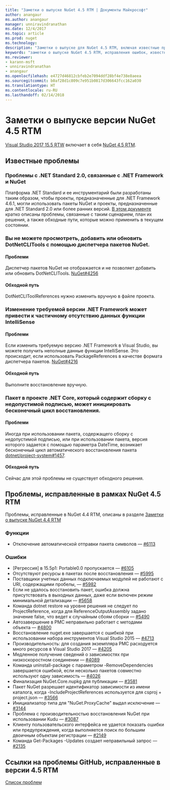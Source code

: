 ```yaml
---
title: "Заметки о выпуске NuGet 4.5 RTM | Документы Майкрософт"
author: anangaur
ms.author: anangaur
manager: unniravindranathan
ms.date: 12/4/2017
ms.topic: article
ms.prod: nuget
ms.technology: 
description: "Заметки о выпуске для NuGet 4.5 RTM, включая известные проблемы, исправления ошибок, добавленные функции и запросы на изменение структуры."
keywords: "заметки о выпуске NuGet 4.5 RTM, исправления ошибок, известные проблемы, добавленные функции и запросы на изменение структуры"
ms.reviewer:
- karann-msft
- unniravindranathan
- anangaur
ms.openlocfilehash: e4727d46812cbfeb2e7094ddf28bf4e738e8aeea
ms.sourcegitcommit: b0af28d1c809c7e951b0817d306643fcc162a030
ms.translationtype: HT
ms.contentlocale: ru-RU
ms.lasthandoff: 02/14/2018
---
```

# <a name="nuget-45-rtm-release-notes"></a>Заметки о выпуске версии NuGet 4.5 RTM

[Visual Studio 2017 15.5 RTW](https://www.visualstudio.com/news/releasenotes/vs2017-relnotes) включает в себя [NuGet 4.5 RTM](https://dist.nuget.org/win-x86-commandline/v4.5.0/nuget.exe).

## <a name="known-issues"></a>Известные проблемы

### <a name="issues-with-net-standard-20-with-net-framework--nuget"></a>Проблемы с .NET Standard 2.0, связанные с .NET Framework и NuGet 

Платформа .NET Standard и ее инструментарий были разработаны таким образом, чтобы проекты, предназначенные для .NET Framework 4.6.1, могли использовать пакеты NuGet и проекты, предназначенные для .NET Standard 2.0 или более ранних версий. [В этом документе](https://github.com/dotnet/standard/issues/481) кратко описаны проблемы, связанные с таким сценарием, план их решения, а также обходные пути, которые можно применить в текущем состоянии.

### <a name="you-are-unable-to-view-add-or-update-dotnetclitools-using-nuget-package-manager"></a>Вы не можете просмотреть, добавить или обновить DotNetCLITools с помощью диспетчера пакетов NuGet.

#### <a name="issue"></a>Проблеми

Диспетчер пакетов NuGet не отображается и не позволяет добавить или обновить DotNetCLITools. [NuGet#4256](https://github.com/NuGet/Home/issues/4256)

#### <a name="workaround"></a>Обходной путь

DotNetCLIToolReferences нужно изменить вручную в файле проекта.

### <a name="retargeting-target-framework-version-may-lead-to-incomplete-intellisense"></a>Изменение требуемой версии .NET Framework может привести к частичному отсутствию данных функции IntelliSense

#### <a name="issue"></a>Проблеми

Если изменить требуемую версию .NET Framework в Visual Studio, вы можете получить неполные данные функции IntelliSense. Это происходит, если использовать PackageReferences в качестве формата диспетчера пакетов. [NuGet#4216](https://github.com/NuGet/Home/issues/4216)

#### <a name="workaround"></a>Обходной путь

Выполните восстановление вручную.

### <a name="a-package-in-a-net-core-project-that-contains-an-assembly-with-an-invalid-signature-can-trigger-an-infinite-restore-loop"></a>Пакет в проекте .NET Core, который содержит сборку с недопустимой подписью, может инициировать бесконечный цикл восстановления.

#### <a name="issue"></a>Проблеми

Иногда при использовании пакета, содержащего сборку с недопустимой подписью, или при использовании пакета, версия которого задается с помощью параметра DateTime, возникает бесконечный цикл автоматического восстановления пакета [dotnet/project-system#1457](https://github.com/dotnet/project-system/issues/1457).

#### <a name="workaround"></a>Обходной путь

Сейчас для этой проблемы не существует обходного решения.

## <a name="issues-fixed-in-nuget-45-rtm-timeframe"></a>Проблемы, исправленные в рамках NuGet 4.5 RTM

Проблемы, исправленные в NuGet 4.4 RTM, описаны в разделе [Заметки о выпуске NuGet 4.4 RTM](../release-notes/nuget-4.4-RTM.md) 

### <a name="features"></a>Функции

- Отключение автоматической отправки пакета символов — [#6113](https://github.com/NuGet/Home/issues/6113)

### <a name="bugs"></a>Ошибки

- [Регрессия] в 15.5p1: Portable0.0 пропускается — [#6105](https://github.com/NuGet/Home/issues/6105)
- Отсутствуют ресурсы в пакетах после восстановления — [#5995](https://github.com/NuGet/Home/issues/5995)
- Поставщики учетных данных подключаемых модулей не работают с URI, содержащими пробелы, — [#5982](https://github.com/NuGet/Home/issues/5982)
- Если не удалось восстановить пакет, ошибка должна присутствовать в выходных данных, даже если включен режим минимальной детализации — [#5658](https://github.com/NuGet/Home/issues/5658)
- Команда dotnet restore на уровне решения не следует по ProjectReference, когда для ReferenceOutputAssembly задано значение false, что ведет к случайным сбоям сборки — [#5490](https://github.com/NuGet/Home/issues/5490)
- Автозавершение в PMC неправильно работает с методами объекта — [#4800](https://github.com/NuGet/Home/issues/4800)
- Восстановление nuget.exe завершается с ошибкой при использовании набора инструментов Visual Studio 2015 — [#4713](https://github.com/NuGet/Home/issues/4713)
- Производительность: для создания экземпляра PMC расходуется много ресурсов в Visual Studio 2017 — [#4205](https://github.com/NuGet/Home/issues/4205)
- Медленное получение сведений о зависимостях при низкоскоростном соединении — [#4089](https://github.com/NuGet/Home/issues/4089)
- Команда uninstall-package с параметром -RemoveDependencies завершается ошибкой, если несколько пакетов совместно используют одну зависимость — [#4026](https://github.com/NuGet/Home/issues/4026)
- Финализация NuGet.Core.nupkg для публикации — [#3581](https://github.com/NuGet/Home/issues/3581)
- Пакет NuGet разрешает идентификатор зависимости из имени каталога, когда -IncludeProjectReferences используется для csproj + project.json — [#3566](https://github.com/NuGet/Home/issues/3566)
- Инициализатор типа для "NuGet.ProxyCache" выдал исключение — [#3144](https://github.com/NuGet/Home/issues/3144)
- Проблема с производительностью восстановления NuGet при использовании Kudu — [#3087](https://github.com/NuGet/Home/issues/3087)
- Клиенту пользовательского интерфейса не удается показать ошибки или предупреждения, когда выполняется поиск по большим двоичным объектам регистрации — [#2149](https://github.com/NuGet/Home/issues/2149)
- Команда Get-Packages -Updates создает неправильный запрос — [#2135](https://github.com/NuGet/Home/issues/2135)

## <a name="links-to-github-issues-fixed-in-45-rtm"></a>Ссылки на проблемы GitHub, исправленные в версии 4.5 RTM

[Список проблем](https://github.com/NuGet/Home/issues?q=is%3Aissue+milestone%3A4.5+is%3Aclosed)
